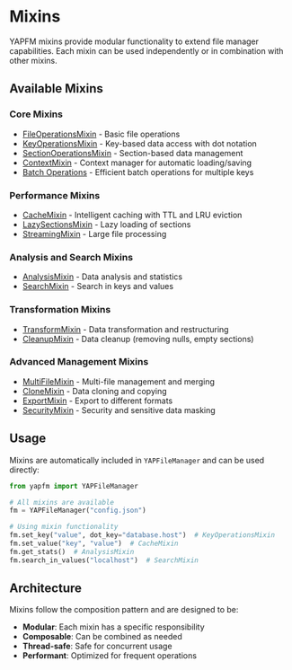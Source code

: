 # Mixins

YAPFM mixins provide modular functionality to extend file manager capabilities. Each mixin can be used independently or in combination with other mixins.

## Available Mixins

### Core Mixins
- [FileOperationsMixin](file_operations_mixin.md) - Basic file operations
- [KeyOperationsMixin](key_operations_mixin.md) - Key-based data access with dot notation
- [SectionOperationsMixin](section_operations_mixin.md) - Section-based data management
- [ContextMixin](context_mixin.md) - Context manager for automatic loading/saving
- [Batch Operations](batch_operations_mixin.md) - Efficient batch operations for multiple keys

### Performance Mixins
- [CacheMixin](cache_mixin.md) - Intelligent caching with TTL and LRU eviction
- [LazySectionsMixin](lazy_sections_mixin.md) - Lazy loading of sections
- [StreamingMixin](streaming_mixin.md) - Large file processing

### Analysis and Search Mixins
- [AnalysisMixin](analysis_mixin.md) - Data analysis and statistics
- [SearchMixin](search_mixin.md) - Search in keys and values

### Transformation Mixins
- [TransformMixin](transform_mixin.md) - Data transformation and restructuring
- [CleanupMixin](cleanup_mixin.md) - Data cleanup (removing nulls, empty sections)

### Advanced Management Mixins
- [MultiFileMixin](multi_file_mixin.md) - Multi-file management and merging
- [CloneMixin](clone_mixin.md) - Data cloning and copying
- [ExportMixin](export_mixin.md) - Export to different formats
- [SecurityMixin](security_mixin.md) - Security and sensitive data masking

## Usage

Mixins are automatically included in `YAPFileManager` and can be used directly:

```python
from yapfm import YAPFileManager

# All mixins are available
fm = YAPFileManager("config.json")

# Using mixin functionality
fm.set_key("value", dot_key="database.host")  # KeyOperationsMixin
fm.set_value("key", "value")  # CacheMixin
fm.get_stats()  # AnalysisMixin
fm.search_in_values("localhost")  # SearchMixin
```

## Architecture

Mixins follow the composition pattern and are designed to be:
- **Modular**: Each mixin has a specific responsibility
- **Composable**: Can be combined as needed
- **Thread-safe**: Safe for concurrent usage
- **Performant**: Optimized for frequent operations
